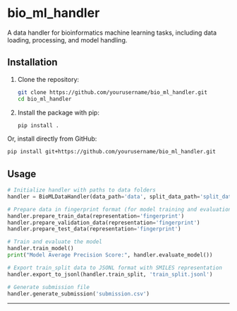 # bio_ml_handler

A data handler for bioinformatics machine learning tasks, including data loading, processing, and model handling.

## Installation

1. Clone the repository:

   ```bash
   git clone https://github.com/yourusername/bio_ml_handler.git
   cd bio_ml_handler
   ```

2. Install the package with pip:

   ```bash
   pip install .
   ```

Or, install directly from GitHub:

   ```bash
   pip install git+https://github.com/yourusername/bio_ml_handler.git
   ```

## Usage

```python
# Initialize handler with paths to data folders
handler = BioMLDataHandler(data_path='data', split_data_path='split_data')

# Prepare data in fingerprint format (for model training and evaluation)
handler.prepare_train_data(representation='fingerprint')
handler.prepare_validation_data(representation='fingerprint')
handler.prepare_test_data(representation='fingerprint')

# Train and evaluate the model
handler.train_model()
print("Model Average Precision Score:", handler.evaluate_model())

# Export train_split data to JSONL format with SMILES representation
handler.export_to_jsonl(handler.train_split, 'train_split.jsonl')

# Generate submission file
handler.generate_submission('submission.csv')
```
---
